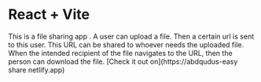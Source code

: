# React + Vite

This is a file sharing app .  A user can upload a file. Then a certain url is sent to this user. This URL can be shared to whoever needs the uploaded file.
When the intended recipient of the file navigates to the URL, then the person can download the file.
[Check it out on](https://abdqudus-easy share netlify.app)

